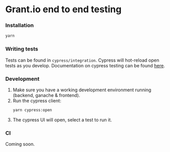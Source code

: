 # Grant.io end to end testing

### Installation

```bash
yarn
```

### Writing tests

Tests can be found in `cypress/integration`. Cypress will hot-reload open tests as you develop. Documentation on cypress testing can be found [here](https://docs.cypress.io/guides/getting-started/writing-your-first-test.html#Add-a-test-file).

### Development

1. Make sure you have a working development environment running (backend, ganache & frontend).
1. Run the cypress client:
   ```bash
   yarn cypress:open
   ```
1. The cypress UI will open, select a test to run it.

### CI

Coming soon.
